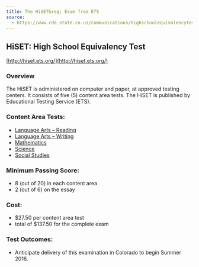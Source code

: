```yaml
---
title: The HiSET&reg; Exam from ETS
source:
  - https://www.cde.state.co.us/communications/highschoolequivalencytestingprogram
---
```

## HiSET: High School Equivalency Test

[http://hiset.ets.org/](http://hiset.ets.org/)

### Overview

The HiSET is administered on computer and paper, at approved testing centers. It consists of five (5) content area tests. The HiSET is published by Educational Testing Service (ETS).

### Content Area Tests:

  * [Language Arts – Reading](la-reading.html)
  * [Language Arts – Writing](la-writing.html)
  * [Mathematics](mathematics.html)
  * [Science](science.html)
  * [Social Studies](social-studies.html)

### Minimum Passing Score:

  * 8 (out of 20) in each content area
  * 2 (out of 6) on the essay

### Cost:

  * $27.50 per content area test
  * total of $137.50 for the complete exam

### Test Outcomes:

  * Anticipate delivery of this examination in Colorado to begin Summer 2016.